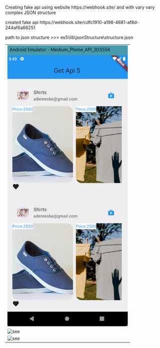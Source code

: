 <p>Creating fake api using website https://webhook.site/ and with vary vary complex JSON structure </p>
<p>created fake api https://webhook.site/cdfc1910-a198-4681-af8d-244af6a66251</p>
<p>path to json structure >>> ex5\lib\jsonStructure\structure.json</p>
<table align="center">
<tr>
  <td valign="top"><img src="https://github.com/suraj-khot-19/img/blob/main/ex5.png" alt="see "></td>  
</tr>
<tr>
  <td valign="top"><img src="https://github.com/suraj-khot-19/img/blob/main/ex5.gif" alt="see "></td>  
</tr>
<tr>
  <td valign="top"><img src="https://github.com/suraj-khot-19/img/blob/main/ex5_2.gif" alt="see "></td>  
</tr>
</table>